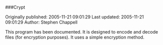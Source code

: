 ###Crypt

Originally published: 2005-11-21 09:01:29
Last updated: 2005-11-21 09:01:29
Author: Stephen Chappell

This program has been documented. It is designed to encode and decode files (for encryption purposes). It uses a simple encryption method.